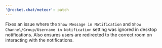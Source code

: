 ```yaml
---
'@rocket.chat/meteor': patch
---
```


Fixes an issue where the `Show Message in Notification` and `Show Channel/Group/Username in Notification` setting was ignored in desktop notifications. Also ensures users are redirected to the correct room on interacting with the notifications.
